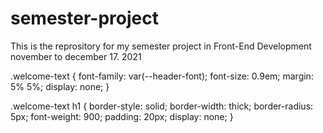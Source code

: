 # semester-project

This is the reprository for my semester project in Front-End Development november to december 17. 2021

.welcome-text {
font-family: var(--header-font);
font-size: 0.9em;
margin: 5% 5%;
display: none;
}

.welcome-text h1 {
border-style: solid;
border-width: thick;
border-radius: 5px;
font-weight: 900;
padding: 20px;
display: none;
}
